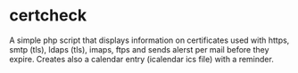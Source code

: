 # certcheck
A simple php script that displays information on certificates used with https, smtp (tls), ldaps (tls), imaps, ftps and sends alerst per mail before they expire. Creates also a calendar entry (icalendar ics file) with a reminder.
